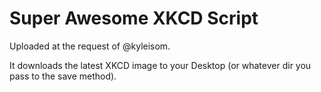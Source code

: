 Super Awesome XKCD Script
========================

Uploaded at the request of @kyleisom.

It downloads the latest XKCD image to your Desktop (or whatever dir you pass to the save method).
